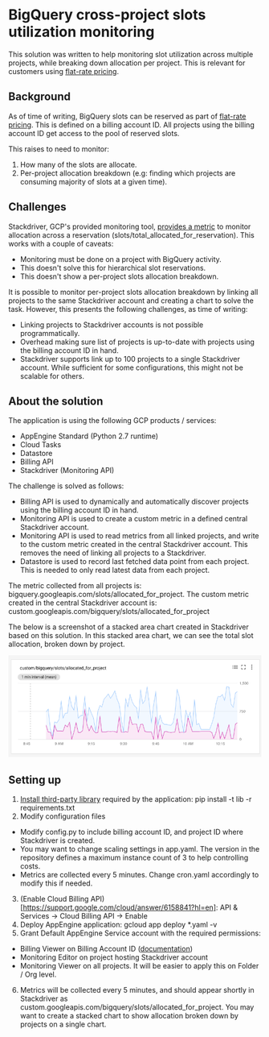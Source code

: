 # BigQuery cross-project slots utilization monitoring

This solution was written to help monitoring slot utilization across multiple projects, while breaking down allocation per project. This is relevant for customers using [flat-rate pricing](https://cloud.google.com/bigquery/pricing#flat_rate_pricing).

## Background

As of time of writing, BigQuery slots can be reserved as part of [flat-rate pricing](https://cloud.google.com/bigquery/pricing#flat_rate_pricing). This is defined on a billing account ID. All projects using the billing account ID get access to the pool of reserved slots.

This raises to need to monitor:
1. How many of the slots are allocate.
2. Per-project allocation breakdown (e.g: finding which projects are consuming majority of slots at a given time).

## Challenges

Stackdriver, GCP's provided monitoring tool, [provides a metric](https://cloud.google.com/monitoring/api/metrics_gcp#gcp-bigquery) to monitor allocation across a reservation (slots/total_allocated_for_reservation). This works with a couple of caveats:
- Monitoring must be done on a project with BigQuery activity.
- This doesn't solve this for hierarchical slot reservations.
- This doesn't show a per-project slots allocation breakdown.

It is possible to monitor per-project slots allocation breakdown by linking all projects to the same Stackdriver account and creating a chart to solve the task. However, this presents the following challenges, as time of writing:
- Linking projects to Stackdriver accounts is not possible programmatically.
- Overhead making sure list of projects is up-to-date with projects using the billing account ID in hand.
- Stackdriver supports link up to 100 projects to a single Stackdriver account. While sufficient for some configurations, this might not be scalable for others.

## About the solution

The application is using the following GCP products / services:
- AppEngine Standard (Python 2.7 runtime)
- Cloud Tasks
- Datastore
- Billing API
- Stackdriver (Monitoring API)

The challenge is solved as follows:
- Billing API is used to dynamically and automatically discover projects using the billing account ID in hand.
- Monitoring API is used to create a custom metric in a defined central Stackdriver account.
- Monitoring API is used to read metrics from all linked projects, and write to the custom metric created in the central Stackdriver account. This removes the need of linking all projects to a Stackdriver.
- Datastore is used to record last fetched data point from each project. This is needed to only read latest data from each project.

The metric collected from all projects is: bigquery.googleapis.com/slots/allocated_for_project.
The custom metric created in the central Stackdriver account is: custom.googleapis.com/bigquery/slots/allocated_for_project

The below is a screenshot of a stacked area chart created in Stackdriver based on this solution. In this stacked area chart, we can see the total slot allocation, broken down by project.

![](img/stacked_chart.png)

## Setting up

1. [Install third-party library](https://cloud.google.com/appengine/docs/standard/python/tools/using-libraries-python-27) required by the application: pip install -t lib -r requirements.txt
2. Modify configuration files
- Modify config.py to include billing account ID, and project ID where Stackdriver is created.
- You may want to change scaling settings in app.yaml. The version in the repository defines a maximum instance count of 3 to help controlling costs.
- Metrics are collected every 5 minutes. Change cron.yaml accordingly to modify this if needed.
3. (Enable Cloud Billing API)[https://support.google.com/cloud/answer/6158841?hl=en]: API & Services -> Cloud Billing API -> Enable
4. Deploy AppEngine application: gcloud app deploy *.yaml -v <version>
5. Grant Default AppEngine Service account with the required permissions:
- Billing Viewer on Billing Account ID ([documentation](https://cloud.google.com/billing/docs/how-to/billing-access#update_billing_permissions))
- Monitoring Editor on project hosting Stackdriver account
- Monitoring Viewer on all projects. It will be easier to apply this on Folder / Org level.
6. Metrics will be collected every 5 minutes, and should appear shortly in Stackdriver as custom.googleapis.com/bigquery/slots/allocated_for_project. You may want to create a stacked chart to show allocation broken down by projects on a single chart.

